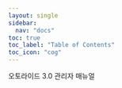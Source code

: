 ```yaml
---
layout: single
sidebar:
  nav: "docs"
toc: true
toc_label: "Table of Contents"
toc_icon: "cog"
---
```


오토라이드 3.0 관리자 매뉴얼











